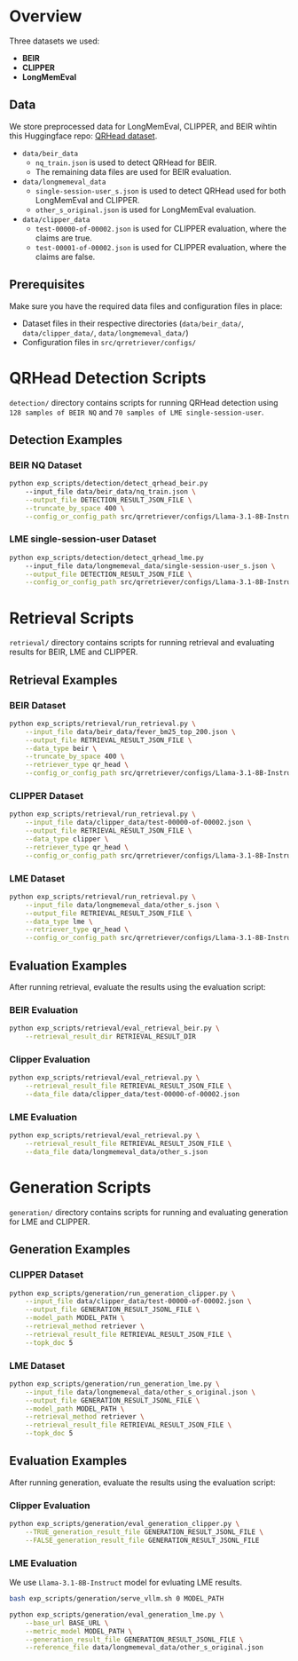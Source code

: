 # Overview

Three datasets we used:
- **BEIR**
- **CLIPPER**
- **LongMemEval**

## Data
We store preprocessed data for LongMemEval, CLIPPER, and BEIR wihtin this Huggingface repo: [QRHead dataset](https://huggingface.co/datasets/PrincetonPLI/QRHead/tree/main).
* `data/beir_data`
  * `nq_train.json` is used to detect QRHead for BEIR.
  * The remaining data files are used for BEIR evaluation.
* `data/longmemeval_data`
  * `single-session-user_s.json` is used to detect QRHead used for both LongMemEval and CLIPPER.
  * `other_s_original.json` is used for LongMemEval evaluation.
* `data/clipper_data`
  * `test-00000-of-00002.json` is used for CLIPPER evaluation, where the claims are true.
  * `test-00001-of-00002.json` is used for CLIPPER evaluation, where the claims are false.

## Prerequisites

Make sure you have the required data files and configuration files in place:
- Dataset files in their respective directories (`data/beir_data/`, `data/clipper_data/`, `data/longmemeval_data/`)
- Configuration files in `src/qrretriever/configs/`

# QRHead Detection Scripts

`detection/` directory contains scripts for running QRHead detection using `128 samples of BEIR NQ` and `70 samples of LME single-session-user`.

## Detection Examples

### BEIR NQ Dataset

```bash
python exp_scripts/detection/detect_qrhead_beir.py
    --input_file data/beir_data/nq_train.json \
    --output_file DETECTION_RESULT_JSON_FILE \
    --truncate_by_space 400 \
    --config_or_config_path src/qrretriever/configs/Llama-3.1-8B-Instruct_full_head.yaml
```

### LME single-session-user Dataset

```bash
python exp_scripts/detection/detect_qrhead_lme.py
    --input_file data/longmemeval_data/single-session-user_s.json \
    --output_file DETECTION_RESULT_JSON_FILE \
    --config_or_config_path src/qrretriever/configs/Llama-3.1-8B-Instruct_full_head.yaml
```

# Retrieval Scripts

`retrieval/` directory contains scripts for running retrieval and evaluating results for BEIR, LME and CLIPPER.

## Retrieval Examples

### BEIR Dataset

```bash
python exp_scripts/retrieval/run_retrieval.py \
    --input_file data/beir_data/fever_bm25_top_200.json \
    --output_file RETRIEVAL_RESULT_JSON_FILE \
    --data_type beir \
    --truncate_by_space 400 \
    --retriever_type qr_head \
    --config_or_config_path src/qrretriever/configs/Llama-3.1-8B-Instruct_qr_head_NQ.yaml
```

### CLIPPER Dataset

```bash
python exp_scripts/retrieval/run_retrieval.py \
    --input_file data/clipper_data/test-00000-of-00002.json \
    --output_file RETRIEVAL_RESULT_JSON_FILE \
    --data_type clipper \
    --retriever_type qr_head \
    --config_or_config_path src/qrretriever/configs/Llama-3.1-8B-Instruct_qr_head_LME.yaml
```

### LME Dataset

```bash
python exp_scripts/retrieval/run_retrieval.py \
    --input_file data/longmemeval_data/other_s.json \
    --output_file RETRIEVAL_RESULT_JSON_FILE \
    --data_type lme \
    --retriever_type qr_head \
    --config_or_config_path src/qrretriever/configs/Llama-3.1-8B-Instruct_qr_head_LME.yaml
```

## Evaluation Examples

After running retrieval, evaluate the results using the evaluation script:

### BEIR Evaluation

```bash
python exp_scripts/retrieval/eval_retrieval_beir.py \
    --retrieval_result_dir RETRIEVAL_RESULT_DIR
```

### Clipper Evaluation

```bash
python exp_scripts/retrieval/eval_retrieval.py \
    --retrieval_result_file RETRIEVAL_RESULT_JSON_FILE \
    --data_file data/clipper_data/test-00000-of-00002.json
```

### LME Evaluation

```bash
python exp_scripts/retrieval/eval_retrieval.py \
    --retrieval_result_file RETRIEVAL_RESULT_JSON_FILE \
    --data_file data/longmemeval_data/other_s.json
```

# Generation Scripts

`generation/` directory contains scripts for running and evaluating generation for LME and CLIPPER.

## Generation Examples

### CLIPPER Dataset

```bash
python exp_scripts/generation/run_generation_clipper.py \
    --input_file data/clipper_data/test-00000-of-00002.json \
    --output_file GENERATION_RESULT_JSONL_FILE \
    --model_path MODEL_PATH \
    --retrieval_method retriever \
    --retrieval_result_file RETRIEVAL_RESULT_JSON_FILE \
    --topk_doc 5
```

### LME Dataset

```bash
python exp_scripts/generation/run_generation_lme.py \
    --input_file data/longmemeval_data/other_s_original.json \
    --output_file GENERATION_RESULT_JSONL_FILE \
    --model_path MODEL_PATH \
    --retrieval_method retriever \
    --retrieval_result_file RETRIEVAL_RESULT_JSON_FILE \
    --topk_doc 5
```

## Evaluation Examples

After running generation, evaluate the results using the evaluation script:

### Clipper Evaluation

```bash
python exp_scripts/generation/eval_generation_clipper.py \
    --TRUE_generation_result_file GENERATION_RESULT_JSONL_FILE \
    --FALSE_generation_result_file GENERATION_RESULT_JSONL_FILE
```

### LME Evaluation
We use `Llama-3.1-8B-Instruct` model for evluating LME results.

```bash
bash exp_scripts/generation/serve_vllm.sh 0 MODEL_PATH

python exp_scripts/generation/eval_generation_lme.py \
    --base_url BASE_URL \
    --metric_model MODEL_PATH \
    --generation_result_file GENERATION_RESULT_JSONL_FILE \
    --reference_file data/longmemeval_data/other_s_original.json
```
